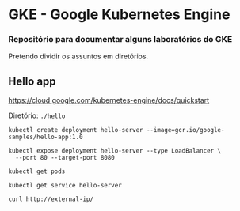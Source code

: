 # GKE - Google Kubernetes Engine

### Repositório para documentar alguns laboratórios do GKE

Pretendo dividir os assuntos em diretórios.

## Hello app
https://cloud.google.com/kubernetes-engine/docs/quickstart

Diretório: ```./hello```

```
kubectl create deployment hello-server --image=gcr.io/google-samples/hello-app:1.0

kubectl expose deployment hello-server --type LoadBalancer \
  --port 80 --target-port 8080

kubectl get pods

kubectl get service hello-server

curl http://external-ip/
```

